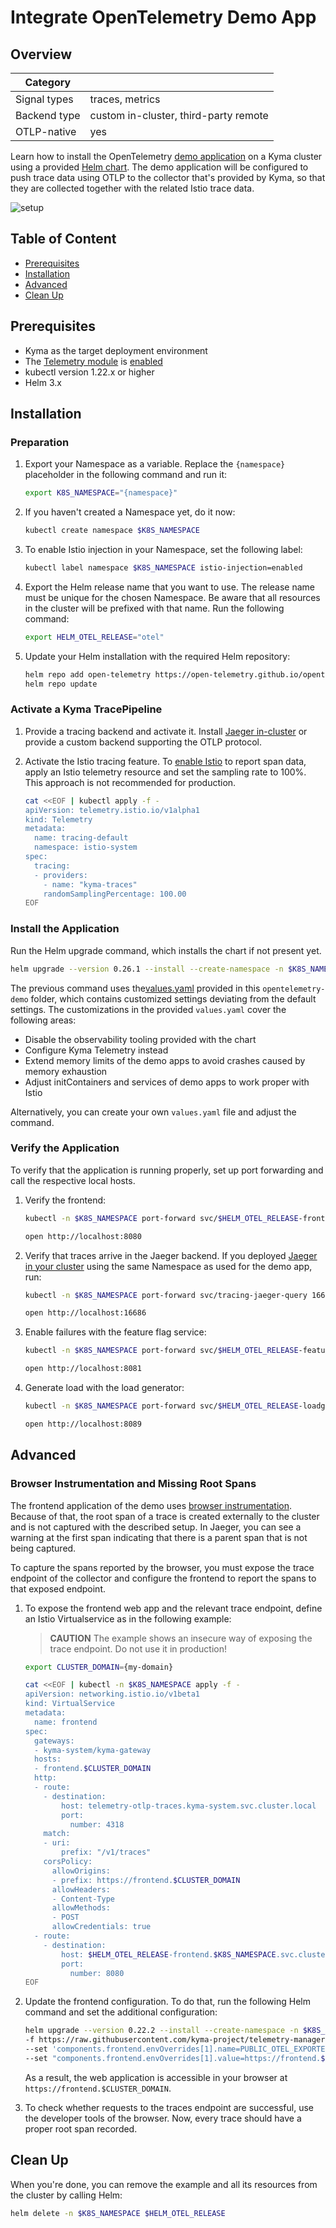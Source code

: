 # Integrate OpenTelemetry Demo App

## Overview

| Category| |
| - | - |
| Signal types | traces, metrics |
| Backend type | custom in-cluster, third-party remote |
| OTLP-native | yes |

Learn how to install the OpenTelemetry [demo application](https://github.com/open-telemetry/opentelemetry-demo) on a Kyma cluster using a provided [Helm chart](https://github.com/open-telemetry/opentelemetry-helm-charts/tree/main/charts/opentelemetry-demo). The demo application will be configured to push trace data using OTLP to the collector that's provided by Kyma, so that they are collected together with the related Istio trace data.

![setup](./../assets/otel-demo.drawio.svg)

## Table of Content

- [Prerequisites](#prerequisites)
- [Installation](#installation)
- [Advanced](#advanced)
- [Clean Up](#clean-up)

## Prerequisites

- Kyma as the target deployment environment
- The [Telemetry module](../../README.md) is [enabled](https://kyma-project.io/#/02-get-started/01-quick-install)
- kubectl version 1.22.x or higher
- Helm 3.x

## Installation

### Preparation

1. Export your Namespace as a variable. Replace the `{namespace}` placeholder in the following command and run it:

    ```bash
    export K8S_NAMESPACE="{namespace}"
    ```

1. If you haven't created a Namespace yet, do it now:

    ```bash
    kubectl create namespace $K8S_NAMESPACE
    ```

1. To enable Istio injection in your Namespace, set the following label:

    ```bash
    kubectl label namespace $K8S_NAMESPACE istio-injection=enabled
    ```

1. Export the Helm release name that you want to use. The release name must be unique for the chosen Namespace. Be aware that all resources in the cluster will be prefixed with that name. Run the following command:

    ```bash
    export HELM_OTEL_RELEASE="otel"
    ```

1. Update your Helm installation with the required Helm repository:

    ```bash
    helm repo add open-telemetry https://open-telemetry.github.io/opentelemetry-helm-charts
    helm repo update
    ```

### Activate a Kyma TracePipeline

1. Provide a tracing backend and activate it.
   Install [Jaeger in-cluster](../jaeger/README.md) or provide a custom backend supporting the OTLP protocol.
2. Activate the Istio tracing feature.
To [enable Istio](../../03-traces.md#step-2-enable-istio-tracing) to report span data, apply an Istio telemetry resource and set the sampling rate to 100%. This approach is not recommended for production.

   ```bash
   cat <<EOF | kubectl apply -f -
   apiVersion: telemetry.istio.io/v1alpha1
   kind: Telemetry
   metadata:
     name: tracing-default
     namespace: istio-system
   spec:
     tracing:
     - providers:
       - name: "kyma-traces"
       randomSamplingPercentage: 100.00
   EOF
   ```

### Install the Application

Run the Helm upgrade command, which installs the chart if not present yet.

```bash
helm upgrade --version 0.26.1 --install --create-namespace -n $K8S_NAMESPACE $HELM_OTEL_RELEASE open-telemetry/opentelemetry-demo -f https://raw.githubusercontent.com/kyma-project/telemetry-manager/main/docs/user/integration/opentelemetry-demo/values.yaml
```

The previous command uses the[values.yaml](https://raw.githubusercontent.com/kyma-project/telemetry-manager/main/docs/user/integration/opentelemetry-demo/values.yaml) provided in this `opentelemetry-demo` folder, which contains customized settings deviating from the default settings. The customizations in the provided `values.yaml` cover the following areas:

- Disable the observability tooling provided with the chart
- Configure Kyma Telemetry instead
- Extend memory limits of the demo apps to avoid crashes caused by memory exhaustion
- Adjust initContainers and services of demo apps to work proper with Istio

Alternatively, you can create your own `values.yaml` file and adjust the command.

### Verify the Application

To verify that the application is running properly, set up port forwarding and call the respective local hosts.

1. Verify the frontend:

   ```bash
   kubectl -n $K8S_NAMESPACE port-forward svc/$HELM_OTEL_RELEASE-frontend 8080
   ```

   ```bash
   open http://localhost:8080
   ````

2. Verify that traces arrive in the Jaeger backend. If you deployed [Jaeger in your cluster](../jaeger/README.md) using the same Namespace as used for the demo app, run:

   ```bash
   kubectl -n $K8S_NAMESPACE port-forward svc/tracing-jaeger-query 16686
   ```

   ```bash
   open http://localhost:16686
   ````

3. Enable failures with the feature flag service:

   ```bash
   kubectl -n $K8S_NAMESPACE port-forward svc/$HELM_OTEL_RELEASE-featureflagservice 8081
   ```

   ```bash
   open http://localhost:8081
   ````

4. Generate load with the load generator:

   ```bash
   kubectl -n $K8S_NAMESPACE port-forward svc/$HELM_OTEL_RELEASE-loadgenerator 8089
   ```

   ```bash
   open http://localhost:8089
   ```

## Advanced

### Browser Instrumentation and Missing Root Spans

The frontend application of the demo uses [browser instrumentation](https://opentelemetry.io/docs/demo/services/frontend/#browser-instrumentation). Because of that, the root span of a trace is created externally to the cluster and is not captured with the described setup. In Jaeger, you can see a warning at the first span indicating that there is a parent span that is not being captured.

To capture the spans reported by the browser, you must expose the trace endpoint of the collector and configure the frontend to report the spans to that exposed endpoint.

1. To expose the frontend web app and the relevant trace endpoint, define an Istio Virtualservice as in the following example:

    >**CAUTION** The example shows an insecure way of exposing the trace endpoint. Do not use it in production!

    ```bash
    export CLUSTER_DOMAIN={my-domain}
    
    cat <<EOF | kubectl -n $K8S_NAMESPACE apply -f -
    apiVersion: networking.istio.io/v1beta1
    kind: VirtualService
    metadata:
      name: frontend
    spec:
      gateways:
      - kyma-system/kyma-gateway
      hosts:
      - frontend.$CLUSTER_DOMAIN
      http:
      - route:
        - destination:
            host: telemetry-otlp-traces.kyma-system.svc.cluster.local
            port:
              number: 4318
        match:
        - uri:
            prefix: "/v1/traces"
        corsPolicy:
          allowOrigins:
          - prefix: https://frontend.$CLUSTER_DOMAIN
          allowHeaders:
          - Content-Type
          allowMethods:
          - POST
          allowCredentials: true
      - route:
        - destination:
            host: $HELM_OTEL_RELEASE-frontend.$K8S_NAMESPACE.svc.cluster.local
            port:
              number: 8080
    EOF
    ```

2. Update the frontend configuration. To do that, run the following Helm command and set the additional configuration:

    ```bash
    helm upgrade --version 0.22.2 --install --create-namespace -n $K8S_NAMESPACE $HELM_OTEL_RELEASE open-telemetry/opentelemetry-demo \
    -f https://raw.githubusercontent.com/kyma-project/telemetry-manager/main/docs/user/integration/opentelemetry-demo/values.yaml \
    --set 'components.frontend.envOverrides[1].name=PUBLIC_OTEL_EXPORTER_OTLP_TRACES_ENDPOINT' \
    --set "components.frontend.envOverrides[1].value=https://frontend.$CLUSTER_DOMAIN/v1/traces"
    ```

    As a result, the web application is accessible in your browser at `https://frontend.$CLUSTER_DOMAIN`.

3. To check whether requests to the traces endpoint are successful, use the developer tools of the browser. Now, every trace should have a proper root span recorded.

## Clean Up

When you're done, you can remove the example and all its resources from the cluster by calling Helm:

```bash
helm delete -n $K8S_NAMESPACE $HELM_OTEL_RELEASE
```
